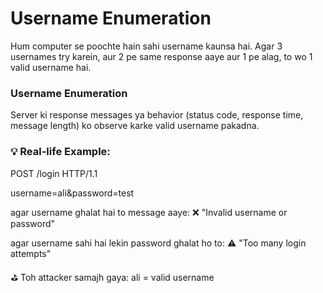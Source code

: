 # Username Enumeration

Hum computer se poochte hain sahi username kaunsa hai. Agar 3 usernames try karein, 
aur 2 pe same response aaye aur 1 pe alag, to wo 1 valid username hai.

### Username Enumeration
Server ki response messages ya behavior
(status code, response time, message length) ko observe karke valid username pakadna.

### 💡 Real-life Example:
POST /login HTTP/1.1

username=ali&password=test

agar username ghalat hai to message aaye:
❌ "Invalid username or password"

agar username sahi hai lekin password ghalat ho to:
⚠️ "Too many login attempts"

⛳ Toh attacker samajh gaya: ali = valid username
